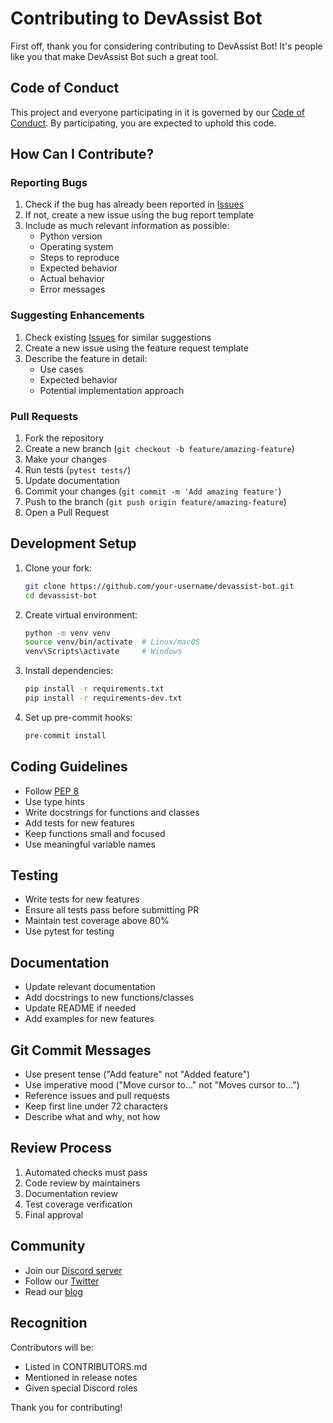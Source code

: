 # Contributing to DevAssist Bot

First off, thank you for considering contributing to DevAssist Bot! It's people like you that make DevAssist Bot such a great tool.

## Code of Conduct

This project and everyone participating in it is governed by our [Code of Conduct](CODE_OF_CONDUCT.md). By participating, you are expected to uphold this code.

## How Can I Contribute?

### Reporting Bugs

1. Check if the bug has already been reported in [Issues](https://github.com/your-username/devassist-bot/issues)
2. If not, create a new issue using the bug report template
3. Include as much relevant information as possible:
   - Python version
   - Operating system
   - Steps to reproduce
   - Expected behavior
   - Actual behavior
   - Error messages

### Suggesting Enhancements

1. Check existing [Issues](https://github.com/your-username/devassist-bot/issues) for similar suggestions
2. Create a new issue using the feature request template
3. Describe the feature in detail:
   - Use cases
   - Expected behavior
   - Potential implementation approach

### Pull Requests

1. Fork the repository
2. Create a new branch (`git checkout -b feature/amazing-feature`)
3. Make your changes
4. Run tests (`pytest tests/`)
5. Update documentation
6. Commit your changes (`git commit -m 'Add amazing feature'`)
7. Push to the branch (`git push origin feature/amazing-feature`)
8. Open a Pull Request

## Development Setup

1. Clone your fork:

   ```bash
   git clone https://github.com/your-username/devassist-bot.git
   cd devassist-bot
   ```

2. Create virtual environment:

   ```bash
   python -m venv venv
   source venv/bin/activate  # Linux/macOS
   venv\Scripts\activate     # Windows
   ```

3. Install dependencies:

   ```bash
   pip install -r requirements.txt
   pip install -r requirements-dev.txt
   ```

4. Set up pre-commit hooks:

   ```bash
   pre-commit install
   ```

## Coding Guidelines

- Follow [PEP 8](https://www.python.org/dev/peps/pep-0008/)
- Use type hints
- Write docstrings for functions and classes
- Add tests for new features
- Keep functions small and focused
- Use meaningful variable names

## Testing

- Write tests for new features
- Ensure all tests pass before submitting PR
- Maintain test coverage above 80%
- Use pytest for testing

## Documentation

- Update relevant documentation
- Add docstrings to new functions/classes
- Update README if needed
- Add examples for new features

## Git Commit Messages

- Use present tense ("Add feature" not "Added feature")
- Use imperative mood ("Move cursor to..." not "Moves cursor to...")
- Reference issues and pull requests
- Keep first line under 72 characters
- Describe what and why, not how

## Review Process

1. Automated checks must pass
2. Code review by maintainers
3. Documentation review
4. Test coverage verification
5. Final approval

## Community

- Join our [Discord server](https://discord.gg/your-invite)
- Follow our [Twitter](https://twitter.com/your-handle)
- Read our [blog](https://your-blog.com)

## Recognition

Contributors will be:

- Listed in CONTRIBUTORS.md
- Mentioned in release notes
- Given special Discord roles

Thank you for contributing!
